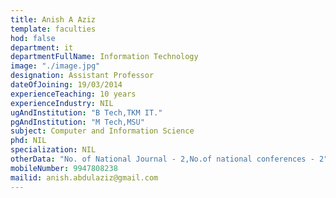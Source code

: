 ```yaml
---
title: Anish A Aziz
template: faculties
hod: false
department: it
departmentFullName: Information Technology
image: "./image.jpg"
designation: Assistant Professor
dateOfJoining: 19/03/2014
experienceTeaching: 10 years
experienceIndustry: NIL
ugAndInstitution: "B Tech,TKM IT."
pgAndInstitution: "M Tech,MSU"
subject: Computer and Information Science
phd: NIL
specialization: NIL
otherData: "No. of National Journal - 2,No.of national conferences - 2"
mobileNumber: 9947808238
mailid: anish.abdulaziz@gmail.com
---
```

